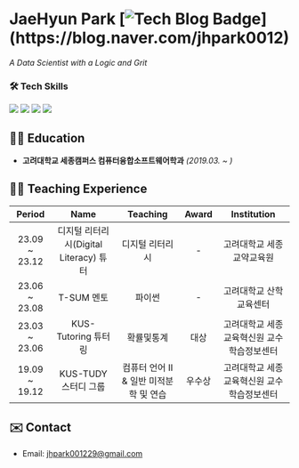# JaeHyun Park    [![Tech Blog Badge](http://img.shields.io/badge/-Tech%20blog-black?style=flat-square&logo=github&link=https://mindorizip.tistory.com/(https://blog.naver.com/jhpark0012))](https://blog.naver.com/jhpark0012)

<p>
  <em>
      A Data Scientist with a Logic and Grit
  </em>
<p>


<h3> 🛠 Tech Skills</h3>
<div>
<img src="https://img.shields.io/badge/python-3776AB?style=for-the-badge&logo=python&logoColor=white">  
<img src="https://img.shields.io/badge/r-276DC3?style=for-the-badge&logo=r&logoColor=white">   
  
<img src="https://img.shields.io/badge/mysql-4479A1?style=for-the-badge&logo=mysql&logoColor=white"> 
<img src="https://img.shields.io/badge/oracle-F80000?style=for-the-badge&logo=oracle&logoColor=white"> 
</div>


## 🧑‍🎓 Education
- **고려대학교 세종캠퍼스 컴퓨터융합소프트웨어학과** *(2019.03. ~ )*



## 🧑‍🏫 Teaching Experience
| Period | Name | Teaching | Award | Institution |
|:---:|:---:|:---:|:---:|:---:|
| 23.09 ~ 23.12 | 디지털 리터리시(Digital Literacy) 튜터 | 디지털 리터리시 | - | 고려대학교 세종교약교육원 |
| 23.06 ~ 23.08 | T-SUM 멘토 | 파이썬 | - | 고려대학교 산학교육센터 |
| 23.03 ~ 23.06 | KUS-Tutoring 튜터링 | 확률및통계 | 대상 | 고려대학교 세종교육혁신원 교수학습정보센터 |
| 19.09 ~ 19.12 | KUS-TUDY 스터디 그룹 | 컴퓨터 언어 II & 일반 미적분학 및 연습 | 우수상 | 고려대학교 세종교육혁신원 교수학습정보센터 |


## ✉️ Contact
- Email: jhpark001229@gmail.com
